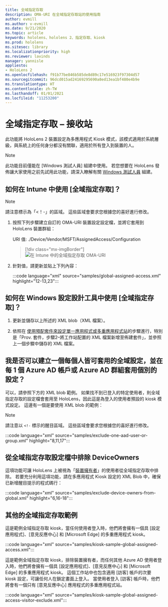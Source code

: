 ```yaml
---
title: 全域指定存取
description: OMA-URI 在全域指定存取站的使用指南
author: evmill
ms.author: v-evmill
ms.date: 9/21/2020
ms.topic: article
keywords: hololens、hololens 2、指定存取、kiosk
ms.prod: hololens
ms.sitesec: library
ms.localizationpriority: high
ms.reviewer: lavinds
manager: yannisle
appliesto:
- HoloLens 2
ms.openlocfilehash: f91b77be846b585de8d89c17e516923f97304d57
ms.sourcegitcommit: 96dcd015ad24169295690a8ed13ea1bf480e4b9e
ms.translationtype: HT
ms.contentlocale: zh-TW
ms.lasthandoff: 01/01/2021
ms.locfileid: "11253200"
---
```

# 全域指定存取 – 接收站

此功能將 HoloLens 2 裝置設定為多應用程式 Kiosk 模式，該模式適用於系統層級，與系統上的任何身分都沒有關聯，適用於所有登入到裝置的人。

> [!NOTE]
> 此功能目前僅能在 [Windows 測試人員] 組建中使用。 若您想要在 HoloLens 發佈讓大家使用之前先試用此功能，請深入瞭解有關 [Windows 測試人員](hololens-insider.md) 組建。

## 如何在 Intune 中使用 [全域指定存取]？

> [!NOTE]
> 請注意標示為「<！-」的區域。 這些區域會要求您根據您的喜好進行修改。

1. 按照下列步驟建立自訂的 OMA-URI 裝置設定設定檔，並將它套用到 HoloLens 裝置群組：

    URI 值: ./Device/Vendor/MSFT/AssignedAccess/Configuration

    > [!div class="mx-imgBorder"]
    > ![在 Intune 中的全域指定存取 OMA-URI](images/global-assigned-access-omauri.png)

2. 針對值，請更新並貼上下列內容：

    :::code language="xml" source="samples/global-assigned-access.xml" highlight="12-13,23":::

## 如何在 Windows 設定設計工具中使用 [全域指定存取]？

1. 更新並儲存以上所述的 XML blob（XML 檔案）。 

2. 依照在 [使用預配套件來設定單一應用程式或多重應用程式站](https://docs.microsoft.com/hololens/hololens-kiosk#use-a-provisioning-package-to-set-up-a-single-app-or-multi-app-kiosk)的步驟進行，特別是「Prov. 套件，步驟2–將工作站配置的 XML 檔案新增至佈建套件」，並參照上一個步驟中儲存的 XML 檔案。

## 我是否可以建立一個每個人皆可套用的全域設定，並在每 1 個 Azure AD 帳戶或 Azure AD 群組套用個別的設定？ 

可以，請參照下方的 XML blob 範例。 如果找不到已登入的特定使用者，則全域指定存取的設定檔會套用至 HoloLens，因此這是為登入的使用者預設的 kiosk 模式設定。
這邊有一個是要使用 XML blob 的範例：

> [!NOTE]
> 請注意以 `<!-` 標示的醒目區域。 這些區域會要求您根據您的喜好進行修改。

 :::code language="xml" source="samples/exclude-one-aad-user-or-group.xml" highlight="8,11,17":::

## 從全域指定存取設定檔中排除 DeviceOwners

這項功能可讓 HoloLens 上被視為「[裝置擁有者](security-adminless-os.md)」的使用者從全域指定存取中排除。 若要充分利用這項功能，請在多應用程式 Kiosk 設定的 XML Blob 中，確保已新增醒目提示的程式碼行：

 :::code language="xml" source="samples/exclude-device-owners-from-global.xml" highlight="6,16-18":::

## 其他的全域指定存取範例

這是範例全域指定存取 kiosk，當任何使用者登入時，他們將會擁有一個具 [設定應用程式]、[意見反應中心] 和 [Microsoft Edge] 的多重應用程式 kiosk。

:::code language="xml" source="samples/kiosk-sample-global-assigned-access.xml":::

這是範例全域指定存取 kiosk，排除裝置擁有者，而任何其他 Azure AD 使用者登入時，他們將會擁有一個具 [設定應用程式]、[意見反應中心] 和 [Microsoft Edge] 的多重應用程式 kiosk。 這個工作站中也包含適用 [訪客] 帳戶的次要 kiosk 設定，可讓任何人在鎖定畫面上登入。 當使用者登入 [訪客] 帳戶時，他們將會有一個只有 [意見反應中心] 應用程式的多重應用程式站。

:::code language="xml" source="samples/kiosk-sample-global-assigned-access-visitor-exclude.xml":::
